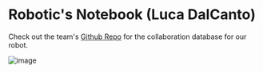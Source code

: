 # Robotic's Notebook (Luca DalCanto)

Check out the team's [Github Repo](https://github.com/Luca-Skyline/Ctrl-Alt-Defeat) for the collaboration database for our robot.

![image](https://github.com/Luca-Skyline/Robotics-Notebook/assets/111649024/1d26e337-11e0-45f9-a4fa-61ab982d39be)



